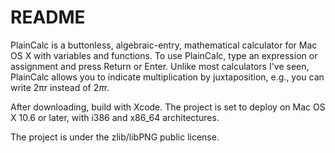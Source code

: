 # README #

PlainCalc is a buttonless, algebraic-entry, mathematical calculator for Mac OS X with variables and functions. To use PlainCalc, type an expression or assignment and press Return or Enter. Unlike most calculators I've seen, PlainCalc allows you to indicate multiplication by juxtaposition, e.g., you can write 2πr instead of 2*π*r.

After downloading, build with Xcode.  The project is set to deploy on Mac OS X 10.6 or later, with i386 and x86_64 architectures.

The project is under the zlib/libPNG public license.
